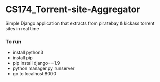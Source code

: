 # CS174_Torrent-site-Aggregator

Simple Django application that extracts from piratebay & kickass torrent sites in real time

### To run
- install python3
- install pip
- pip install django==1.9
- python manager.py runserver
- go to localhost:8000
